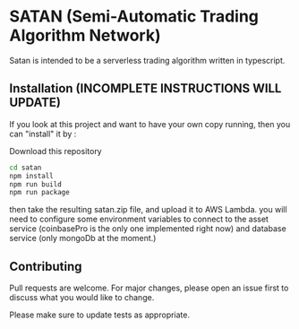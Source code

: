 # SATAN (Semi-Automatic Trading Algorithm Network)

Satan is intended to be a serverless trading algorithm written in typescript.

## Installation (INCOMPLETE INSTRUCTIONS WILL UPDATE)
If you look at this project and want to have your own copy running, then you can "install" it by :

Download this repository

```bash
cd satan
npm install
npm run build
npm run package
```

then take the resulting satan.zip file, and upload it to AWS Lambda.
you will need to configure some environment variables to connect to the asset service (coinbasePro is the only one implemented right now) and database service (only mongoDb at the moment.)

## Contributing
Pull requests are welcome. For major changes, please open an issue first to discuss what you would like to change.

Please make sure to update tests as appropriate.